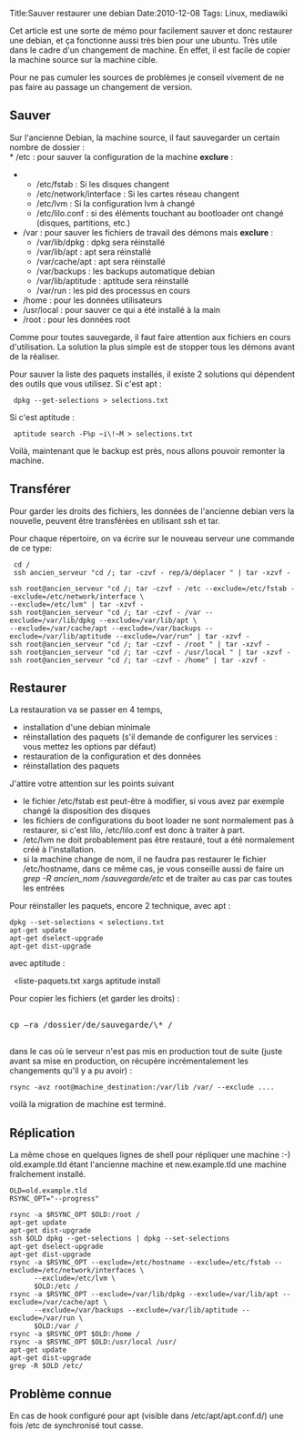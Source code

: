 Title:Sauver restaurer une debian
Date:2010-12-08
Tags: Linux,  mediawiki

Cet article est une sorte de mémo pour facilement sauver et donc
restaurer une debian, et ça fonctionne aussi très bien pour une ubuntu.
Très utile dans le cadre d'un changement de machine. En effet, il est
facile de copier la machine source sur la machine cible.

Pour ne pas cumuler les sources de problèmes je conseil vivement de ne
pas faire au passage un changement de version.

Sauver
------

Sur l'ancienne Debian, la machine source, il faut sauvegarder un certain
nombre de dossier :\
\* /etc : pour sauver la configuration de la machine **exclure** :

-   -   /etc/fstab : Si les disques changent
    -   /etc/network/interface : Si les cartes réseau changent
    -   /etc/lvm : Si la configuration lvm à changé
    -   /etc/lilo.conf : si des éléments touchant au bootloader ont
        changé (disques, partitions, etc.)
-   /var : pour sauver les fichiers de travail des démons mais
    **exclure** :
    -   /var/lib/dpkg : dpkg sera réinstallé
    -   /var/lib/apt : apt sera réinstallé
    -   /var/cache/apt : apt sera réinstallé
    -   /var/backups : les backups automatique debian
    -   /var/lib/aptitude : aptitude sera réinstallé
    -   /var/run : les pid des processus en cours
-   /home : pour les données utilisateurs
-   /usr/local : pour sauver ce qui a été installé à la main
-   /root : pour les données root

Comme pour toutes sauvegarde, il faut faire attention aux fichiers en
cours d'utilisation. La solution la plus simple est de stopper tous les
démons avant de la réaliser.

Pour sauver la liste des paquets installés, il existe 2 solutions qui
dépendent des outils que vous utilisez. Si c'est apt :

` dpkg --get-selections > selections.txt`

Si c'est aptitude :

` aptitude search -F%p ~i\!~M > selections.txt`

Voilà, maintenant que le backup est près, nous allons pouvoir remonter
la machine.

Transférer
----------

Pour garder les droits des fichiers, les données de l'ancienne debian
vers la nouvelle, peuvent être transférées en utilisant ssh et tar.

Pour chaque répertoire, on va écrire sur le nouveau serveur une commande
de ce type:

` cd /`\
` ssh ancien_serveur "cd /; tar -czvf - rep/à/déplacer " | tar -xzvf -`

`ssh root@ancien_serveur "cd /; tar -czvf - /etc --exclude=/etc/fstab --exclude=/etc/network/interface \`\
`--exclude=/etc/lvm" | tar -xzvf -`\
`ssh root@ancien_serveur "cd /; tar -czvf - /var --exclude=/var/lib/dpkg --exclude=/var/lib/apt \`\
`--exclude=/var/cache/apt --exclude=/var/backups --exclude=/var/lib/aptitude --exclude=/var/run" | tar -xzvf -`\
`ssh root@ancien_serveur "cd /; tar -czvf - /root " | tar -xzvf -`\
`ssh root@ancien_serveur "cd /; tar -czvf - /usr/local " | tar -xzvf -`\
`ssh root@ancien_serveur "cd /; tar -czvf - /home" | tar -xzvf -`

Restaurer
---------

La restauration va se passer en 4 temps,

-   installation d'une debian minimale
-   réinstallation des paquets (s'il demande de configurer les services
    : vous mettez les options par défaut)
-   restauration de la configuration et des données
-   réinstallation des paquets

J'attire votre attention sur les points suivant

-   le fichier /etc/fstab est peut-être à modifier, si vous avez par
    exemple changé la disposition des disques
-   les fichiers de configurations du boot loader ne sont normalement
    pas à restaurer, si c'est lilo, /etc/lilo.conf est donc à traiter à
    part.
-   /etc/lvm ne doit probablement pas être restauré, tout a été
    normalement créé à l'installation.
-   si la machine change de nom, il ne faudra pas restaurer le fichier
    /etc/hostname, dans ce même cas, je vous conseille aussi de faire un
    *grep -R ancien\_nom /sauvegarde/etc* et de traiter au cas par cas
    toutes les entrées

Pour réinstaller les paquets, encore 2 technique, avec apt :

    dpkg --set-selections < selections.txt
    apt-get update
    apt-get dselect-upgrade
    apt-get dist-upgrade

avec aptitude :

` `<liste-paquets.txt xargs aptitude install

Pour copier les fichiers (et garder les droits) :
<pre>

cp –ra /dossier/de/sauvegarde/\* /

</pre>
dans le cas où le serveur n'est pas mis en production tout de suite
(juste avant sa mise en production, on récupère incrémentalement les
changements qu'il y a pu avoir) :

    rsync -avz root@machine_destination:/var/lib /var/ --exclude ....

voilà la migration de machine est terminé.

Réplication
-----------

La même chose en quelques lignes de shell pour répliquer une machine :-)
old.example.tld étant l'ancienne machine et new.example.tld une machine
fraîchement installé.


    OLD=old.example.tld
    RSYNC_OPT="--progress" 

    rsync -a $RSYNC_OPT $OLD:/root /
    apt-get update
    apt-get dist-upgrade
    ssh $OLD dpkg --get-selections | dpkg --set-selections
    apt-get dselect-upgrade
    apt-get dist-upgrade
    rsync -a $RSYNC_OPT --exclude=/etc/hostname --exclude=/etc/fstab --exclude=/etc/network/interfaces \
          --exclude=/etc/lvm \
          $OLD:/etc /
    rsync -a $RSYNC_OPT --exclude=/var/lib/dpkg --exclude=/var/lib/apt --exclude=/var/cache/apt \
          --exclude=/var/backups --exclude=/var/lib/aptitude --exclude=/var/run \
          $OLD:/var /
    rsync -a $RSYNC_OPT $OLD:/home /
    rsync -a $RSYNC_OPT $OLD:/usr/local /usr/
    apt-get update
    apt-get dist-upgrade
    grep -R $OLD /etc/

Problème connue
---------------

En cas de hook configuré pour apt (visible dans /etc/apt/apt.conf.d/)
une fois /etc de synchronisé tout casse.


